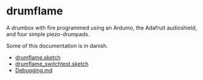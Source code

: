 drumflame
=========

A drumbox with fire programmed using an Arduino, the Adafruit audioshield, and four simple piezo-drumpads.

Some of this documentation is in danish.

- [drumflame.sketch](./drumflame.sketch)
- [drumflame_switchtest.sketch](./drumflame_switchtest.sketch)
- [Debugging.md](./DEBUGGIN.md)
